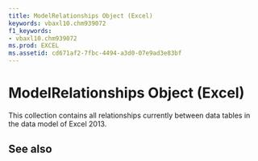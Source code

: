 ```yaml
---
title: ModelRelationships Object (Excel)
keywords: vbaxl10.chm939072
f1_keywords:
- vbaxl10.chm939072
ms.prod: EXCEL
ms.assetid: cd671af2-7fbc-4494-a3d0-07e9ad3e83bf
---
```



# ModelRelationships Object (Excel)

This collection contains all relationships currently between data tables in the data model of Excel 2013.


## See also




